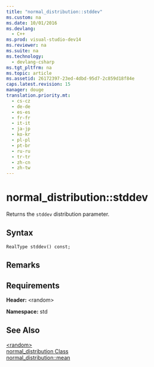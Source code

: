 ```yaml
---
title: "normal_distribution::stddev"
ms.custom: na
ms.date: 10/01/2016
ms.devlang: 
  - C++
ms.prod: visual-studio-dev14
ms.reviewer: na
ms.suite: na
ms.technology: 
  - devlang-csharp
ms.tgt_pltfrm: na
ms.topic: article
ms.assetid: 26172397-23ed-4dbd-95d7-2c859d18f84e
caps.latest.revision: 15
manager: douge
translation.priority.mt: 
  - cs-cz
  - de-de
  - es-es
  - fr-fr
  - it-it
  - ja-jp
  - ko-kr
  - pl-pl
  - pt-br
  - ru-ru
  - tr-tr
  - zh-cn
  - zh-tw
---
```

# normal_distribution::stddev
Returns the `stddev` distribution parameter.  
  
## Syntax  
  
```  
RealType stddev() const;  
```  
  
## Remarks  
  
## Requirements  
 **Header:** <random\>  
  
 **Namespace:** std  
  
## See Also  
 [<random\>](../Topic/%3Crandom%3E.md)   
 [normal_distribution Class](../Topic/normal_distribution%20Class.md)   
 [normal_distribution::mean](../VS_not_in_toc/normal_distribution--mean.md)